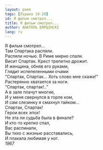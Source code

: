 ```yaml
---
layout: poem
tags: [Лірыка 19-20]
id: Я фильм смотрел...
title: Я фильм смотрел...
author: АНАТОЛЬ ВЯРЦІНСКІ
lang: ru
---
```



Я фильм смотрел...  
Там Спартака распяли.  
Распяли ночью. В Риме мирно спали.  
Висит Спартак. Крест трепетно дрожит.   
И женщина, обняв его руками,    
Глядит испепеленными очами:  
“Спартак, Спартак... Хоть слово мне скажи!”  
Растерянно хватается за ноги.  
“Cпартак, спартак!..”  
А в зале плачут многие,  
И у меня свернулся в горле ком,  
И сам слезинку я смахнул тайком...  
Спартак, Спартак!  
Герои всех эпох!  
Не эта ли судьба была в финале?  
И кто-то крепко спал,  
Вас распинали,  
Вы тихо с жизнью расставались,  
И плакала любимая у ног.  
*1967*  
